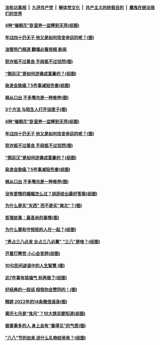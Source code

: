 ####  [法轮功真相](../../../../basic/blob/master/README.md?t=08150401) &nbsp;|&nbsp; [九评共产党](../../../../9ping.md/blob/master/README.md?t=08150401) &nbsp;|&nbsp; [解体党文化](../../../../jtdwh.md/blob/master/README.md?t=08150401)  &nbsp;|&nbsp; [共产主义的终极目的](../../../../gczydzjmd.md/blob/master/README.md?t=08150401) &nbsp;|&nbsp; [魔鬼在统治我们的世界](../../../../mgztzwmdsj.md/blob/master/README.md?t=08150401) 

#### [4种“催眠花”卧室养一盆睡到天亮(组图)](../pages/p8/1012499.md?t=08150401) 

#### [年过四十仍无子 他又是如何改变命运的呢？(图)](../pages/p8/1014118.md?t=08150401) 

#### [油管热门频道 翻墙必看视频 新闻](http://45.76.130.85:81/youtube.html?08150401)

#### [狡诈抵不过善良&nbsp;手段抵不过坦然(图)](../pages/p8/1013930.md?t=08150401) 

#### [“倒运汉”是如何逆袭成富豪的？(组图)](../pages/p8/1014029.md?t=08150401) 

#### [染发会致癌？5件事减轻伤害(组图)](../pages/p8/1013774.md?t=08150401) 

#### [祸从口出 不多嘴也是一种修养(图)](../pages/p8/1013934.md?t=08150401) 

#### [3个方法 与陌生人打开话匣子(图)](../pages/p8/1014288.md?t=08150401) 

#### [4种“催眠花”卧室养一盆睡到天亮(组图)](../pages/p8/1012499.md?t=08150401) 

#### [年过四十仍无子 他又是如何改变命运的呢？(图)](../pages/p8/1014118.md?t=08150401) 

#### [狡诈抵不过善良&nbsp;手段抵不过坦然(图)](../pages/p8/1013930.md?t=08150401) 

#### [“倒运汉”是如何逆袭成富豪的？(组图)](../pages/p8/1014029.md?t=08150401) 

#### [染发会致癌？5件事减轻伤害(组图)](../pages/p8/1013774.md?t=08150401) 

#### [祸从口出 不多嘴也是一种修养(图)](../pages/p8/1013934.md?t=08150401) 

#### [没有爱情的婚姻怎么过？胡适给出最好答案(组图)](../pages/p8/1012711.md?t=08150401) 

#### [为什么是买“东西” 而不是买“南北”？(图)](../pages/p8/1013929.md?t=08150401) 

#### [哲理故事：最高尚的事情(图)](../pages/p8/1014072.md?t=08150401) 

#### [为什么要和守规矩的人在一起？(组图)](../pages/p8/1013728.md?t=08150401) 

#### [“男占三八必发 女占三八必寡” “三八”是啥？(组图)](../pages/p8/1013530.md?t=08150401) 

#### [开着灯睡觉 小心会变胖(组图)](../pages/p8/1013730.md?t=08150401) 

#### [10句民间谚语中的人生智慧 (图)](../pages/p8/1013851.md?t=08150401) 

#### [这7件事有损福气 别再做了(组图)](../pages/p8/1011063.md?t=08150401) 

#### [好经典的一段话 相信你会赞同的！(图)](../pages/p8/1013806.md?t=08150401) 

#### [精辟 2022年的14条微信语录(图)](../pages/p8/1013540.md?t=08150401) 

#### [黄历七月是“鬼月”？10大禁忌要知道(组图)](../pages/p8/1012473.md?t=08150401) 

#### [做善事多的人 身上会有“看得见”的气质(图)](../pages/p8/1013546.md?t=08150401) 

#### [“八八”节的由来 送什么礼物给爸爸？(组图)](../pages/p8/1013729.md?t=08150401) 

<img src='http://gfw-breaker.win/goodnews/indexes/p8.md' width='0px' height='0px'/>
